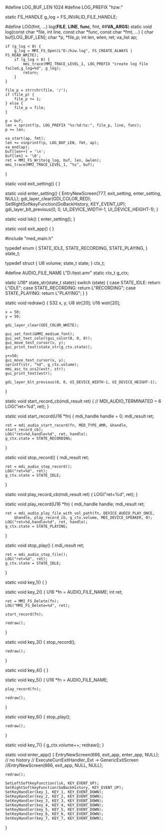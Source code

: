 #define LOG_BUF_LEN 1024
#define LOG_PREFIX "hzw:"

static FS_HANDLE g_log = FS_INVALID_FILE_HANDLE;

#define LOG(fmt, ...) log(__FILE__, __LINE__, __func__, fmt, ##__VA_ARGS__)
static void log(const char *file, int line, const char *func, const char *fmt, ...) {
	char buf[LOG_BUF_LEN];
	char *p, *file_p;
	int len, wlen, ret;
	va_list ap;

	if (g_log < 0) {
		g_log = MMI_FS_Open(L"D:/hzw.log", FS_CREATE_ALWAYS | FS_READ_WRITE);
		if (g_log < 0) {			
			mmi_trace(MMI_TRACE_LEVEL_1, LOG_PREFIX "create log file failed,g_log=%d", g_log);
			return;
		}
	}

	file_p = strrchr(file, '/');
	if (file_p) {
		file_p += 1;
	} else {
		file_p = file;
	}

	p = buf;
	len = sprintf(p, LOG_PREFIX "%s:%d:%s:", file_p, line, func);
	p += len;

	va_start(ap, fmt);
	len += vsnprintf(p, LOG_BUF_LEN, fmt, ap);
	va_end(ap);
	buf[len++] = '\n';
	buf[len] = '\0';
	ret = MMI_FS_Write(g_log, buf, len, &wlen);
	mmi_trace(MMI_TRACE_LEVEL_1, "%s", buf);
}

static void exit_setting()
{
}

static void enter_setting()
{
    EntryNewScreen(777, exit_setting, enter_setting, NULL);
    gdi_layer_clear(GDI_COLOR_RED);
    SetRightSoftkeyFunction(GoBackHistory, KEY_EVENT_UP);
    gdi_layer_blt_previous(0, 0, UI_DEVICE_WIDTH-1, UI_DEVICE_HEIGHT-1);
}

static void lsk() {
    enter_setting();
}

static void exit_app() {
}

#include "med_main.h"

typedef enum {
	STATE_IDLE,
	STATE_RECORDING,
	STATE_PLAYING,
} state_t;

typedef struct {
	U8 volume;
	state_t state;
} ctx_t;

#define AUDIO_FILE_NAME L"D:/test.amr"
static ctx_t g_ctx;

static U16* state_str(state_t state){
	switch (state) {
		case STATE_IDLE:
			return L"IDLE";
		case STATE_RECORDING:
			return L"RECORDING";
		case STATE_PLAYING:
			return L"PLAYING";
	}
}

static void redraw() {
	S32 x, y;
	U8 str[20];
	U16 wstr[20];

	x = 50;
	y = 50;

    gdi_layer_clear(GDI_COLOR_WHITE);

    gui_set_font(&MMI_medium_font);
    gui_set_text_color(gui_color(0, 0, 0));
	gui_move_text_cursor(x, y);
	gui_print_text(state_str(g_ctx.state));

	y+=50;
	gui_move_text_cursor(x, y);
	sprintf(str, "%d", g_ctx.volume);
	mmi_asc_to_ucs2(wstr, str);
	gui_print_text(wstr);

    gdi_layer_blt_previous(0, 0, UI_DEVICE_WIDTH-1, UI_DEVICE_HEIGHT-1);
}

static void start_record_cb(mdi_result ret) {
	// MDI_AUDIO_TERMINATED = 6
	LOG("ret=%d", ret);
}

static void start_record(U16 *fn) {
	mdi_handle handle = 0;
	mdi_result ret;

	ret = mdi_audio_start_record(fn, MED_TYPE_AMR, &handle, start_record_cb);
	LOG("ret=%d,handle=%d", ret, handle);
	g_ctx.state = STATE_RECORDING;
}

static void stop_record() {
	mdi_result ret;

	ret = mdi_audio_stop_record();
	LOG("ret=%d", ret);
	g_ctx.state = STATE_IDLE;
}

static void play_record_cb(mdi_result ret) {
	LOG("ret=%d", ret);
}

static void play_record(U16 *fn) {
	mdi_handle handle;
	mdi_result ret;

	ret = mdi_audio_play_file_with_vol_path(fn, DEVICE_AUDIO_PLAY_ONCE,
		&handle, play_record_cb, g_ctx.volume, MDI_DEVICE_SPEAKER, 0);
	LOG("ret=%d,handle=%d", ret, handle);
	g_ctx.state = STATE_PLAYING;
}

static void stop_play() {
	mdi_result ret;

	ret = mdi_audio_stop_file();
	LOG("ret=%d", ret);
	g_ctx.state = STATE_IDLE;
}

static void key_1() {
}

static void key_2() {
	U16 *fn = AUDIO_FILE_NAME;
	int ret;

	ret = MMI_FS_Delete(fn);
	LOG("MMI_FS_Delete=%d", ret);

	start_record(fn);

	redraw();
}

static void key_3() {
	stop_record();

	redraw();
}

static void key_4() {
}

static void key_5() {
	U16 *fn = AUDIO_FILE_NAME;

	play_record(fn);

	redraw();
}

static void key_6() {
	stop_play();

	redraw();
}

static void key_7() {
	g_ctx.volume++;
	redraw();
}

static void enter_app() {
    EntryNewScreen(666, exit_app, enter_app, NULL);
    // no history
    // ExecuteCurrExitHandler_Ext -> GenericExitScreen
    //EntryNewScreen(666, exit_app, NULL, NULL);

	redraw();

    SetLeftSoftkeyFunction(lsk, KEY_EVENT_UP);
    SetRightSoftkeyFunction(GoBackHistory, KEY_EVENT_UP);
	SetKeyHandler(key_1, KEY_1, KEY_EVENT_DOWN);
	SetKeyHandler(key_2, KEY_2, KEY_EVENT_DOWN);
	SetKeyHandler(key_3, KEY_3, KEY_EVENT_DOWN);
	SetKeyHandler(key_4, KEY_4, KEY_EVENT_DOWN);
	SetKeyHandler(key_5, KEY_5, KEY_EVENT_DOWN);
	SetKeyHandler(key_6, KEY_6, KEY_EVENT_DOWN);
	SetKeyHandler(key_7, KEY_7, KEY_EVENT_DOWN);
}
